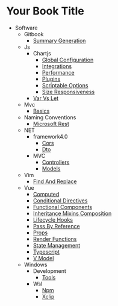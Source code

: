 # Your Book Title

- Software
  - Gitbook
    * [Summary Generation](software/gitbook/summary-generation.md)
  - Js
    - Chartjs
      * [Global Configuration](software/js/chartjs/global-configuration.md)
      * [Integrations](software/js/chartjs/integrations.md)
      * [Performance](software/js/chartjs/performance.md)
      * [Plugins](software/js/chartjs/plugins.md)
      * [Scriptable Options](software/js/chartjs/scriptable-options.md)
      * [Size Responsiveness](software/js/chartjs/size-responsiveness.md)
    * [Var Vs Let](software/js/var-vs-let.md)
  - Mvc
    * [Basics](software/mvc/basics.md)
  - Naming Conventions
    * [Microsoft Rest](software/naming-conventions/microsoft-rest.md)
  - NET
    - framework4.0
      * [Cors](software/NET/framework4.0/cors.md)
      * [Dto](software/NET/framework4.0/dto.md)
    - MVC
      * [Controllers](software/NET/MVC/controllers.md)
      * [Models](software/NET/MVC/models.md)
  - Vim
    * [Find And Replace](software/vim/find-and-replace.md)
  - Vue
    * [Computed](software/vue/computed.md)
    * [Conditional Directives](software/vue/conditional-directives.md)
    * [Functional Components](software/vue/functional-components.md)
    * [Inheritance Mixins Composition](software/vue/inheritance-mixins-composition.md)
    * [Lifecycle Hooks](software/vue/lifecycle-hooks.md)
    * [Pass By Reference](software/vue/pass-by-reference.md)
    * [Props](software/vue/props.md)
    * [Render Functions](software/vue/render-functions.md)
    * [State Management](software/vue/state-management.md)
    * [Typescript](software/vue/typescript.md)
    * [V Model](software/vue/v-model.md)
  - Windows
    - Development
      * [Tools](software/windows/development/tools.md)
    - Wsl
      * [Npm](software/windows/wsl/npm.md)
      * [Xclip](software/windows/wsl/xclip.md)

